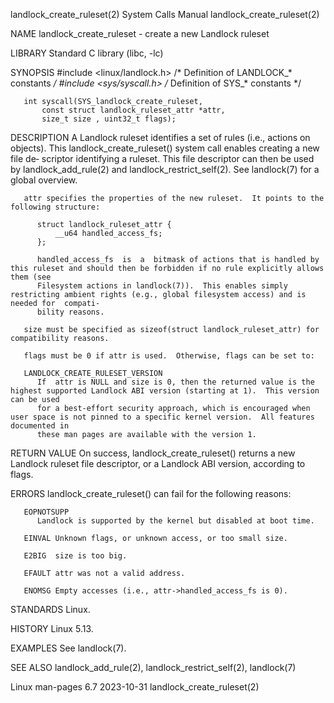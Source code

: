 landlock_create_ruleset(2)					      System Calls Manual					    landlock_create_ruleset(2)

NAME
       landlock_create_ruleset - create a new Landlock ruleset

LIBRARY
       Standard C library (libc, -lc)

SYNOPSIS
       #include <linux/landlock.h>  /* Definition of LANDLOCK_* constants */
       #include <sys/syscall.h>	    /* Definition of SYS_* constants */

       int syscall(SYS_landlock_create_ruleset,
		   const struct landlock_ruleset_attr *attr,
		   size_t size , uint32_t flags);

DESCRIPTION
       A  Landlock  ruleset  identifies a set of rules (i.e., actions on objects).  This landlock_create_ruleset() system call enables creating a new file de‐
       scriptor identifying a ruleset.	This file descriptor can then be used by landlock_add_rule(2) and landlock_restrict_self(2).  See  landlock(7)	for  a
       global overview.

       attr specifies the properties of the new ruleset.  It points to the following structure:

		  struct landlock_ruleset_attr {
		      __u64 handled_access_fs;
		  };

	      handled_access_fs	 is  a	bitmask of actions that is handled by this ruleset and should then be forbidden if no rule explicitly allows them (see
	      Filesystem actions in landlock(7)).  This enables simply restricting ambient rights (e.g., global filesystem access) and is needed for  compati‐
	      bility reasons.

       size must be specified as sizeof(struct landlock_ruleset_attr) for compatibility reasons.

       flags must be 0 if attr is used.	 Otherwise, flags can be set to:

       LANDLOCK_CREATE_RULESET_VERSION
	      If  attr is NULL and size is 0, then the returned value is the highest supported Landlock ABI version (starting at 1).  This version can be used
	      for a best-effort security approach, which is encouraged when user space is not pinned to a specific kernel version.  All features documented in
	      these man pages are available with the version 1.

RETURN VALUE
       On success, landlock_create_ruleset() returns a new Landlock ruleset file descriptor, or a Landlock ABI version, according to flags.

ERRORS
       landlock_create_ruleset() can fail for the following reasons:

       EOPNOTSUPP
	      Landlock is supported by the kernel but disabled at boot time.

       EINVAL Unknown flags, or unknown access, or too small size.

       E2BIG  size is too big.

       EFAULT attr was not a valid address.

       ENOMSG Empty accesses (i.e., attr->handled_access_fs is 0).

STANDARDS
       Linux.

HISTORY
       Linux 5.13.

EXAMPLES
       See landlock(7).

SEE ALSO
       landlock_add_rule(2), landlock_restrict_self(2), landlock(7)

Linux man-pages 6.7							  2023-10-31						    landlock_create_ruleset(2)
